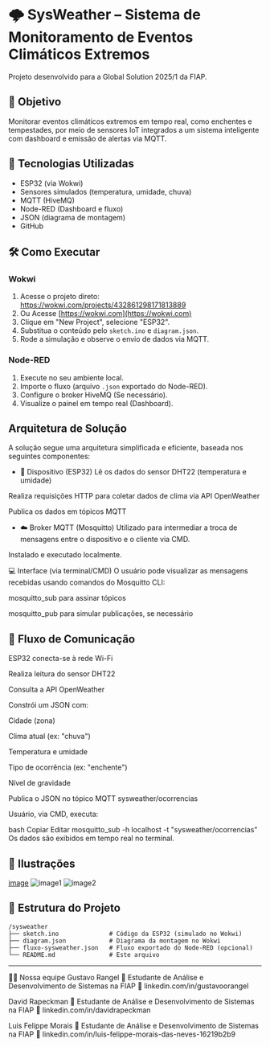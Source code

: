 # 🌩️ SysWeather – Sistema de Monitoramento de Eventos Climáticos Extremos

Projeto desenvolvido para a Global Solution 2025/1 da FIAP.

## 📌 Objetivo

Monitorar eventos climáticos extremos em tempo real, como enchentes e tempestades, por meio de sensores IoT integrados a um sistema inteligente com dashboard e emissão de alertas via MQTT.

## 🧩 Tecnologias Utilizadas

- ESP32 (via Wokwi)
- Sensores simulados (temperatura, umidade, chuva)
- MQTT (HiveMQ)
- Node-RED (Dashboard e fluxo)
- JSON (diagrama de montagem)
- GitHub

## 🛠️ Como Executar

### Wokwi

1. Acesse o projeto direto: https://wokwi.com/projects/432861298171813889
2. Ou Acesse [https://wokwi.com](https://wokwi.com)
3. Clique em "New Project", selecione "ESP32".
4. Substitua o conteúdo pelo `sketch.ino` e `diagram.json`.
5. Rode a simulação e observe o envio de dados via MQTT.

### Node-RED

1. Execute no seu ambiente local.
2. Importe o fluxo (arquivo `.json` exportado do Node-RED).
3. Configure o broker HiveMQ (Se necessário).
4. Visualize o painel em tempo real (Dashboard).

## Arquitetura de Solução
A solução segue uma arquitetura simplificada e eficiente, baseada nos seguintes componentes:

- 🧠 Dispositivo (ESP32)
Lê os dados do sensor DHT22 (temperatura e umidade)

Realiza requisições HTTP para coletar dados de clima via API OpenWeather

Publica os dados em tópicos MQTT

- ☁️ Broker MQTT (Mosquitto)
Utilizado para intermediar a troca de mensagens entre o dispositivo e o cliente via CMD.

Instalado e executado localmente.

💻 Interface (via terminal/CMD)
O usuário pode visualizar as mensagens recebidas usando comandos do Mosquitto CLI:

mosquitto_sub para assinar tópicos

mosquitto_pub para simular publicações, se necessário


## 🔄 Fluxo de Comunicação

ESP32 conecta-se à rede Wi-Fi

Realiza leitura do sensor DHT22

Consulta a API OpenWeather

Constrói um JSON com:

Cidade (zona)

Clima atual (ex: "chuva")

Temperatura e umidade

Tipo de ocorrência (ex: "enchente")

Nível de gravidade

Publica o JSON no tópico MQTT sysweather/ocorrencias

Usuário, via CMD, executa:

bash
Copiar
Editar
mosquitto_sub -h localhost -t "sysweather/ocorrencias"
Os dados são exibidos em tempo real no terminal.

## 📸 Ilustrações

[image](https://github.com/user-attachments/assets/db91991e-3c1c-4c59-9cfc-b9e32c7e8357)
![image1](https://github.com/user-attachments/assets/8c3e75f6-b1b6-49f0-9545-a563d93476a7)
![image2](https://github.com/user-attachments/assets/8e16a1b8-76f6-437f-bca8-14e7746b25cd)


## 🧠 Estrutura do Projeto

```
/sysweather
├── sketch.ino              # Código da ESP32 (simulado no Wokwi)
├── diagram.json            # Diagrama da montagem no Wokwi
├── fluxo-sysweather.json   # Fluxo exportado do Node-RED (opcional)
└── README.md               # Este arquivo
```

---

👨‍💻 Nossa equipe
Gustavo Rangel
💼 Estudante de Análise e Desenvolvimento de Sistemas na FIAP
🔗 linkedin.com/in/gustavoorangel

David Rapeckman
💼 Estudante de Análise e Desenvolvimento de Sistemas na FIAP
🔗 linkedin.com/in/davidrapeckman

Luis Felippe Morais
💼 Estudante de Análise e Desenvolvimento de Sistemas na FIAP
🔗 linkedin.com/in/luis-felippe-morais-das-neves-16219b2b9
